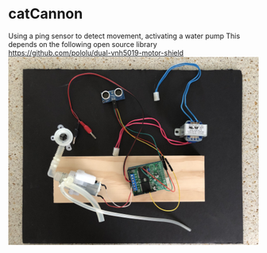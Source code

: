 # catCannon
Using a ping sensor to detect movement, activating a water pump
This depends on the following open source library
https://github.com/pololu/dual-vnh5019-motor-shield
![alt test](https://raw.githubusercontent.com/Cheadle1/catCannon/master/hardware.jpg "Hardware pic")
